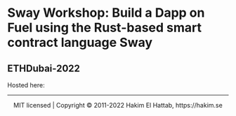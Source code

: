 # Sway Workshop: Build a Dapp on Fuel using the Rust-based smart contract language Sway
## ETHDubai-2022

Hosted here: 

--- 
<div align="center">
  MIT licensed | Copyright © 2011-2022 Hakim El Hattab, https://hakim.se
</div>
